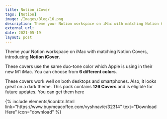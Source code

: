 ```yaml
---
title: Notion iCover
tags: [Notion]
image: /Images/Blog/16.png
description: Theme your Notion workspace on iMac with matching Notion Covers
external_url: 
date: 2021-05-19
layout: post
---
```

Theme your Notion workspace on iMac with matching Notion Covers, introducing **Notion iCover**.

These covers use the same duo-tone color which Apple is using in their new M1 iMac. You can choose from **6 different colors**.

These covers work well on both desktops and smartphones. Also, it looks great on a dark theme. This pack contains **126 Covers** and is eligible for future updates. You can get them here

<p class="text-center">
{% include elements/iconbtn.html link="https://www.buymeacoffee.com/vyshnav/e/32314" text="Download Here" icon="download" %}
</p>